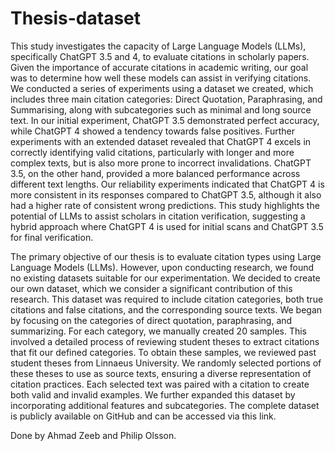 # Thesis-dataset

This study investigates the capacity of Large Language Models (LLMs), specifically ChatGPT 3.5 and 4, to evaluate citations in scholarly papers. Given the
importance of accurate citations in academic writing, our goal was to determine
how well these models can assist in verifying citations.
We conducted a series of experiments using a dataset we created, which includes
three main citation categories: Direct Quotation, Paraphrasing, and Summarising,
along with subcategories such as minimal and long source text.
In our initial experiment, ChatGPT 3.5 demonstrated perfect accuracy, while ChatGPT 4 showed a tendency towards false positives. Further experiments with an
extended dataset revealed that ChatGPT 4 excels in correctly identifying valid citations, particularly with longer and more complex texts, but is also more prone
to incorrect invalidations. ChatGPT 3.5, on the other hand, provided a more balanced performance across different text lengths.
Our reliability experiments indicated that ChatGPT 4 is more consistent in its responses compared to ChatGPT 3.5, although it also had a higher rate of consistent
wrong predictions.
This study highlights the potential of LLMs to assist scholars in citation verification, suggesting a hybrid approach where ChatGPT 4 is used for initial scans
and ChatGPT 3.5 for final verification.


The primary objective of our thesis is to evaluate citation types using Large Language
Models (LLMs). However, upon conducting research, we found no existing datasets
suitable for our experimentation. We decided to create our own dataset, which we consider a significant contribution of this research.
This dataset was required to include citation categories, both true citations and false
citations, and the corresponding source texts. We began by focusing on the categories
of direct quotation, paraphrasing, and summarizing. For each category, we manually
created 20 samples. This involved a detailed process of reviewing student theses to
extract citations that fit our defined categories.
To obtain these samples, we reviewed past student theses from Linnaeus University.
We randomly selected portions of these theses to use as source texts, ensuring a diverse
representation of citation practices. Each selected text was paired with a citation to
create both valid and invalid examples.
We further expanded this dataset by incorporating additional features and subcategories. The complete dataset is publicly available on GitHub and can be
accessed via this link.


Done by Ahmad Zeeb and Philip Olsson.
